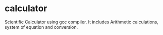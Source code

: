 calculator
==========

Scientific Calculator using gcc compiler. It includes Arithmetic calculations, system of equation and conversion.
